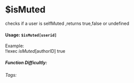 # $isMuted
checks if a user is selfMuted ,returns true,false or undefined

#### Usage: `$isMuted[userid]`
Example:
<br/>
<discord-messages>
	<discord-message :bot="false" role-color="#ffcc9a" author="Member">
		!!exec $isMuted[$authorID]
	</discord-message>
	<discord-message :bot="true" role-color="#0099ff" author="Custom Command" avatar="https://media.discordapp.net/avatars/725721249652670555/781224f90c3b841ba5b40678e032f74a.webp">
		true
	</discord-message>
</discord-messages>

##### Function Difficultly: <Badge type="tip" text="Easy" vertical="middle" /> 
###### Tags:
<Badge type="tip" text="is" vertical="middle" /> 
<Badge type="tip" text="Muted" vertical="middle" /> 